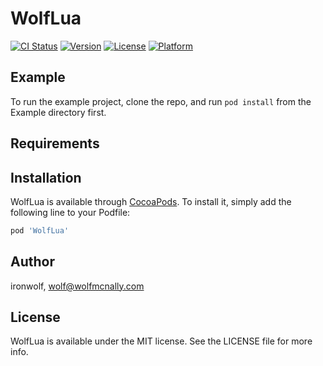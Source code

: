 # WolfLua

[![CI Status](http://img.shields.io/travis/ironwolf/WolfLua.svg?style=flat)](https://travis-ci.org/ironwolf/WolfLua)
[![Version](https://img.shields.io/cocoapods/v/WolfLua.svg?style=flat)](http://cocoapods.org/pods/WolfLua)
[![License](https://img.shields.io/cocoapods/l/WolfLua.svg?style=flat)](http://cocoapods.org/pods/WolfLua)
[![Platform](https://img.shields.io/cocoapods/p/WolfLua.svg?style=flat)](http://cocoapods.org/pods/WolfLua)

## Example

To run the example project, clone the repo, and run `pod install` from the Example directory first.

## Requirements

## Installation

WolfLua is available through [CocoaPods](http://cocoapods.org). To install
it, simply add the following line to your Podfile:

```ruby
pod 'WolfLua'
```

## Author

ironwolf, wolf@wolfmcnally.com

## License

WolfLua is available under the MIT license. See the LICENSE file for more info.
